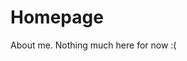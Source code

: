 # Homepage
About me.
Nothing much here for now :(

<!---
✨ Comment ✨ 
Yes!!
Not shown. I am interested in money earning H) hi

--->
